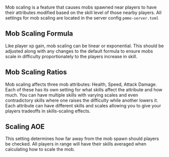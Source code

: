 Mob scaling is a feature that causes mobs spawned near players to have their attributes modified based on the skill level of those nearby players. All settings for mob scaling are located in the server config `pmmo-server.toml`

## Mob Scaling Formula
Like player xp gain, mob scaling can be linear or exponential.  This should be adjusted along with any changes to the default formula to ensure mobs scale in difficulty proportionately to the players increase in skill.

## Mob Scaling Ratios
Mob scaling affects three mob attributes: Health, Speed, Attack Damage.  Each of these has its own setting for what skills affect the attribute and how much.  You can have multiple skills with varying scales and even contradictory skills where one raises the difficulty while another lowers it.  Each attribute can have different skills and scales allowing you to give your players tradeoffs in skills-scaling effects.

## Scaling AOE
This setting determines how far away from the mob spawn should players be checked.  All players in range will have their skills averaged when calculating how to scale the mob.